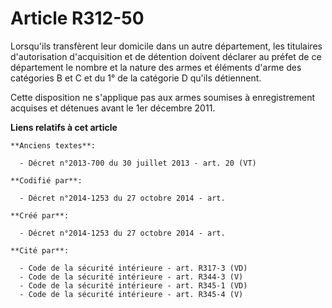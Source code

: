 # Article R312-50

Lorsqu'ils transfèrent leur domicile dans un autre département, les titulaires d'autorisation d'acquisition et de détention
doivent déclarer au préfet de ce département le nombre et la nature des armes et éléments d'arme des catégories B et C et du
1° de la catégorie D qu'ils détiennent.

Cette disposition ne s'applique pas aux armes soumises à enregistrement acquises et détenues avant le 1er décembre 2011.

**Liens relatifs à cet article**

	**Anciens textes**:

	  - Décret n°2013-700 du 30 juillet 2013 - art. 20 (VT)

	**Codifié par**:

	  - Décret n°2014-1253 du 27 octobre 2014 - art.

	**Créé par**:

	  - Décret n°2014-1253 du 27 octobre 2014 - art.

	**Cité par**:

	  - Code de la sécurité intérieure - art. R317-3 (VD)
	  - Code de la sécurité intérieure - art. R344-3 (V)
	  - Code de la sécurité intérieure - art. R345-1 (VD)
	  - Code de la sécurité intérieure - art. R345-4 (V)
